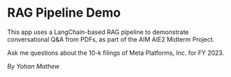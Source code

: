 
# RAG Pipeline Demo

This app uses a LangChain-based RAG pipeline to demonstrate conversational Q&A from PDFs, as part of the AIM AIE2 Midterm Project.

Ask me questions about the 10-k filings of Meta Platforms, Inc. for FY 2023.

*By Yohan Mathew*
